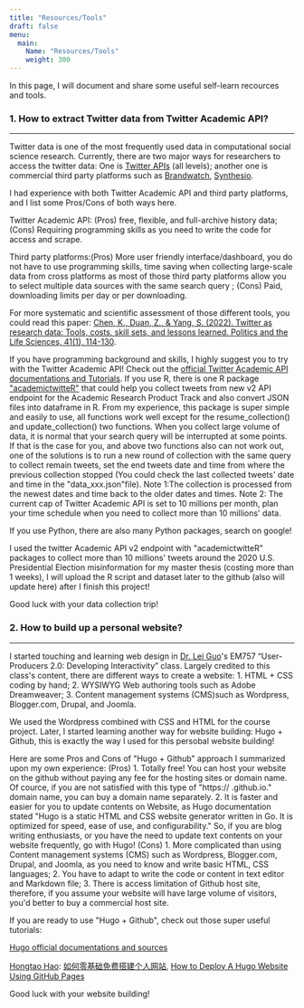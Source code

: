 ```yaml
---
title: "Resources/Tools"
draft: false
menu:
  main:
    Name: "Resources/Tools"
    weight: 300
---
```


In this page, I will document and share some useful self-learn recources and tools.


### 1. How to extract Twitter data from Twitter Academic API?
---

Twitter data is one of the most frequently used data in computational social science research. Currently, there are two major ways for researchers to access the twitter data: One is [Twitter APIs](https://developer.twitter.com/en/docs/twitter-api) (all levels); another one is commercial third party platforms such as [Brandwatch](https://www.brandwatch.com/), [Synthesio](https://www.synthesio.com/).

I had experience with both Twitter Academic API and third party platforms, and I list some Pros/Cons of both ways here.
            
Twitter Academic API: (Pros) free, flexible, and full-archive history data;(Cons) Requiring programming skills as you need to write the code for access and scrape.

Third party platforms:(Pros) More user friendly interface/dashboard, you do not have to use programming skills, time saving when collecting large-scale data from cross platforms as most of those third party platforms allow you to select multiple data sources with the same search query ; (Cons) Paid, downloading limits per day or per downloading.

For more systematic and scientific assessment of those different tools, you could read this paper: [Chen, K., Duan, Z., & Yang, S. (2022). Twitter as research data: Tools, costs, skill sets, and lessons learned. Politics and the Life Sciences, 41(1), 114-130](https://www.cambridge.org/core/journals/politics-and-the-life-sciences/article/twitter-as-research-data/6B31D18C5E2F9B8F9C0301BFB05F1C27).

If you have programming background and skills, I highly suggest you to try with the Twitter Academic API! Check out the [official Twitter Academic API documentations and Tutorials](https://developer.twitter.com/en/use-cases/do-research/academic-research/resources). If you use R, there is one R package ["academictwitteR"](https://github.com/cjbarrie/academictwitteR) that could help you collect tweets from new v2 API endpoint for the Academic Research Product Track and also convert JSON files into dataframe in R. From my experience, this package is super simple and easily to use, all functions work well except for the resume_collection() and update_collection() two functions. When you collect large volume of data, it is normal that your search query will be interrupted at some points. If that is the case for you, and above two functions also can not work out, one of the solutions is to run a new round of collection with the same query to collect remain tweets, set the end tweets date and time from where the previous collection stopped (You could check the last collected tweets' date and time in the "data_xxx.json"file). Note 1:The collection is processed from the newest dates and time back to the older dates and times. Note 2: The current cap of Twitter Academic API is set to 10 millions per month, plan your time schedule when you need to collect more than  10 millions' data.

If you use Python, there are also many Python packages, search on google!

I used the twitter Academic API v2 endpoint with "academictwitteR" packages to collect more than 10 millions' tweets around the 2020 U.S. Presidential Election misinformation for my master thesis (costing more than 1 weeks), I will upload the R script and dataset later to the github (also will update here) after I finish this project!

Good luck with your data collection trip!

### 2. How to build up a personal website?
---
I started touching and learning web design in [Dr. Lei Guo](https://www.leiguo.net/)'s EM757 “User-Producers 2.0: Developing Interactivity” class. Largely credited to this class's content, there are different ways to create a website: 1. HTML + CSS coding by hand; 2. WYSIWYG Web authoring tools such as Adobe Dreamweaver; 3. Content management systems (CMS)such as Wordpress, Blogger.com, Drupal, and Joomla. 

We used the Wordpress combined with CSS and HTML for the course project. Later, I started learning another way for website building: Hugo + Github, this is exactly the way I used for this persobal website building! 

Here are some Pros and Cons of "Hugo + Github" approach I summarized upon my own experience: (Pros) 1. Totally free! You can host your website on the github without paying any fee for the hosting sites or domain name. Of cource, if you are not satisfied with this type of "https://<Github UserName> .github.io." domain name, you can buy a domain name separately. 2. It is faster and easier for you to update contents on Website, as Hugo documentation stated "Hugo is a static HTML and CSS website generator written in Go. It is optimized for speed, ease of use, and configurability." So, if you are blog writing enthusiasts, or you have the need to update text contents on your website frequently, go with Hugo!
 (Cons) 1. More complicated than using Content management systems (CMS) such as Wordpress, Blogger.com, Drupal, and Joomla, as you need to know and write basic HTML, CSS languages; 2. You have to adapt to write the code or content in text editor and Markdown file; 3. There is access limitation of Github host site, therefore, if you assume your website will have large volume of visitors, you'd better to buy a commercial host site.
 
 If you are ready to use "Hugo + Github", check out those super useful tutorials:
 
[Hugo official documentations and sources](https://gohugo.io/)

[Hongtao Hao](https://hongtaoh.com/): [如何零基础免费搭建个人网站](https://hongtaoh.com/cn/2021/03/02/personal-website-tutorial/), [How to Deploy A Hugo Website Using GitHub Pages](https://hongtaoh.com/en/2021/04/05/hugo-deploy-github-actions/)

Good luck with your website building!

